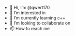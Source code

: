 - 👋 Hi, I’m @qwert170
- 👀 I’m interested in 
- 🌱 I’m currently learning c++
- 💞️ I’m looking to collaborate on 
- 📫 How to reach me 

<!---
qwert170/qwert170 is a ✨ special ✨ repository because its `README.md` (this file) appears on your GitHub profile.
You can click the Preview link to take a look at your changes.
--->

